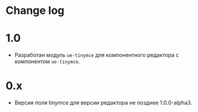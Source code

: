 # Change log

# 1.0

* Разработан модуль `ue-tinymce` для компонентного редактора с компонентом `ue-tinymce`.

# 0.x 

* Версия поля tinymce для версии редактора не позднее 1.0.0-alpha3.